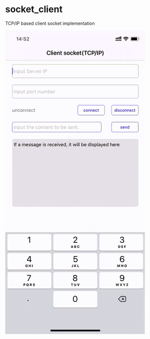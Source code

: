 # socket_client
TCP/IP based client socket implementation

 ![img](https://raw.githubusercontent.com/CoderYangFeiLong/socket_client/master/Clientsocket/Clientsocket/Effects/video.gif)  
